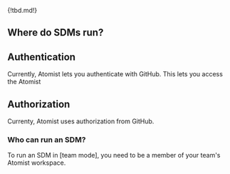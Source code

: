 {!tbd.md!}

## Where do SDMs run?

## Authentication

Currently, Atomist lets you authenticate with GitHub.
This lets you access the Atomist 

## Authorization



Currenty, Atomist uses authorization from GitHub.

### Who can run an SDM?

To run an SDM in [team mode], you need to be a member of your team's Atomist workspace.


